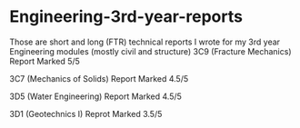 # Engineering-3rd-year-reports
Those are short and long (FTR) technical reports I wrote for my 3rd year Engineering modules (mostly civil and structure)
3C9 (Fracture Mechanics) Report Marked 5/5

3C7 (Mechanics of Solids) Report Marked 4.5/5

3D5 (Water Engineering) Report Marked 4.5/5

3D1 (Geotechnics I) Reprot Marked 3.5/5
